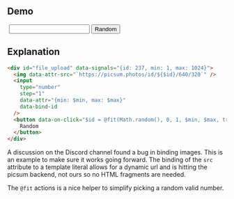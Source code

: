 ## Demo

<div
    id="file_upload"
    data-signals="{id: 237, min: 1, max: 1024}"
>
    <img class="rounded ring-4 ring-accent" data-attr-src="`https://picsum.photos/id/${$id}/640/320`" />
    <input class="input input-bordered" type="number" step="1"  data-attr="{min: $min, max: $max}" data-bind-id>
    <button class="btn btn-primary" data-on-click="$id = @fit(Math.random(), 0, 1, $min, $max, true, true)">Random</button>
</div>

## Explanation

```html
<div id="file_upload" data-signals="{id: 237, min: 1, max: 1024}">
  <img data-attr-src="`https://picsum.photos/id/${$id}/640/320`" />
  <input
    type="number"
    step="1"
    data-attr="{min: $min, max: $max}"
    data-bind-id
  />
  <button data-on-click="$id = @fit(Math.random(), 0, 1, $min, $max, true, true)">
    Random
  </button>
</div>
```

A discussion on the Discord channel found a bug in binding images. This is an example to make sure it works going forward. The binding of the `src` attribute to a template literal allows for a dynamic url and is hitting the picsum backend, not ours so no HTML fragments are needed.

The `@fit` actions is a nice helper to simplify picking a random valid number.
